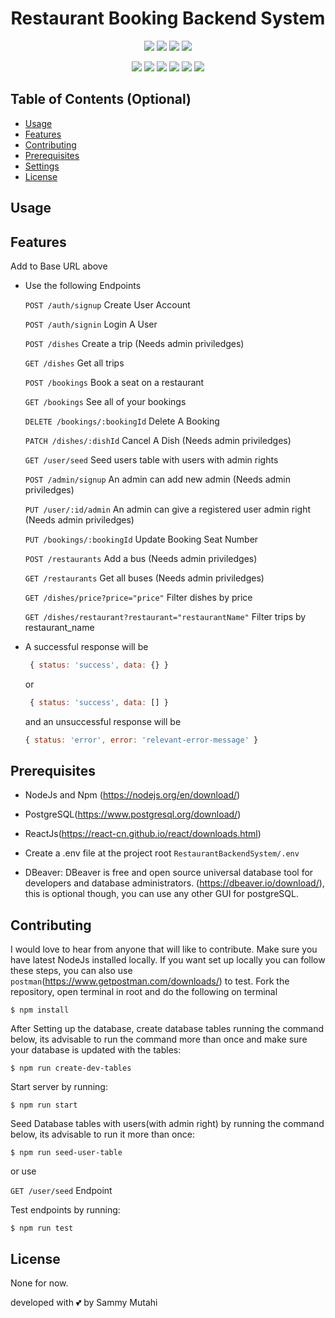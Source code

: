 <h1 align="center">Restaurant Booking Backend System</h1>
   
  
<p align="center">
    <img src="https://img.shields.io/github/repo-size/sammymutahigicheru/Restaurant-Booking-Backend-System" />
    <img src="https://img.shields.io/github/languages/top/sammymutahigicheru/Restaurant-Booking-Backend-Systemr"  />
    <img src="https://img.shields.io/github/issues/sammymutahigicheru/Restaurant-Booking-Backend-System" />
    <img src="https://img.shields.io/github/last-commit/sammymutahigicheru/Restaurant-Booking-Backend-System" >
</p>
  
<p align="center">
    <img src="https://img.shields.io/badge/Javascript-yellow" />
    <img src="https://img.shields.io/badge/jQuery-blue"  />
    <img src="https://img.shields.io/badge/-node.js-green" />
    <img src="https://img.shields.io/badge/-inquirer-red" >
    <img src="https://img.shields.io/badge/-screencastify-lightgrey" />
    <img src="https://img.shields.io/badge/-json-orange" />
</p>

## Table of Contents (Optional)

- [Usage](#usage)
- [Features](#features)
- [Contributing](#contributing)
- [Prerequisites](#prerequisites)
- [Settings](#settings)
- [License](#license)


## Usage


## Features
   Add to Base URL above

- Use the following Endpoints

    `POST /auth/signup` Create User Account

    `POST /auth/signin` Login A User

    `POST /dishes` Create a trip (Needs admin priviledges)

    `GET /dishes` Get all trips

    `POST /bookings` Book a seat on a restaurant

    `GET /bookings` See all of your bookings

    `DELETE /bookings/:bookingId` Delete A Booking

    `PATCH /dishes/:dishId` Cancel A Dish (Needs admin priviledges)

    `GET /user/seed` Seed users table with users with admin rights

    `POST /admin/signup` An admin can add new admin (Needs admin priviledges)

    `PUT /user/:id/admin` An admin can give a registered user admin right (Needs admin priviledges)

    `PUT /bookings/:bookingId` Update Booking Seat Number

    `POST /restaurants` Add a bus (Needs admin priviledges)

    `GET /restaurants` Get all buses (Needs admin priviledges)

    `GET /dishes/price?price="price"` Filter dishes by price

    `GET /dishes/restaurant?restaurant="restaurantName"` Filter trips by restaurant_name


- A successful response will be

     ```javascript
      { status: 'success', data: {} }
     ```
     or

     ```javascript
      { status: 'success', data: [] }
     ```

  and an unsuccessful response will be

     ```javascript
     { status: 'error', error: '​relevant-error-message' }
     ```

## Prerequisites
- NodeJs and Npm (https://nodejs.org/en/download/)

- PostgreSQL(https://www.postgresql.org/download/)


- ReactJs(https://react-cn.github.io/react/downloads.html)

- Create a .env file at the project root `RestaurantBackendSystem/.env` 

- DBeaver: DBeaver is free and open source universal database tool for developers and database administrators.
  (https://dbeaver.io/download/), this is optional though, you can use any other GUI for postgreSQL.
  
## Contributing
  I would love to hear from anyone that will like to contribute.
  Make sure you have latest NodeJs installed locally.
  If you want set up locally you can follow these steps, you can also use `postman`(https://www.getpostman.com/downloads/) to test. 
  Fork the repository, open terminal in root and do the following on terminal

   ```shell
   $ npm install
   ```
   After Setting up the database, create database tables running the command below, its advisable to run the command more than once and make sure your database is updated with the tables:

   ```shell
   $ npm run create-dev-tables
   ```
   Start server by running:

   ```shell
   $ npm run start
   ```
   Seed Database tables with users(with admin right) by running the command below, its advisable to run it more than once:

   ```shell
   $ npm run seed-user-table
   ```
   or use 

   `GET /user/seed` Endpoint

   Test endpoints by running:
   ```shell
   $ npm run test
   ```
## License
   None for now.

developed with 💕 by Sammy Mutahi
